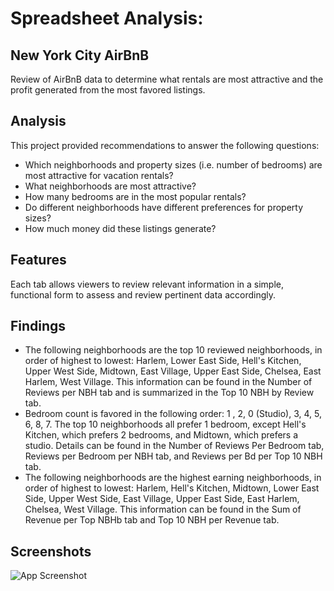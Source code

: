 
# Spreadsheet Analysis:  
## New York City AirBnB 

Review of AirBnB data to determine what rentals are most attractive and the profit generated from the most favored listings. 

## Analysis
This project provided recommendations to answer the following questions:
- Which neighborhoods and property sizes (i.e. number of bedrooms) are most attractive for vacation rentals?
- What neighborhoods are most attractive?
- How many bedrooms are in the most popular rentals? 
- Do different neighborhoods have different preferences for property sizes?
- How much money did these listings generate?

## Features
Each tab allows viewers to review relevant information in a simple, functional form to assess and review pertinent data accordingly. 

## Findings
- The following neighborhoods are the top 10 reviewed neighborhoods, in order of highest to lowest: Harlem, Lower East Side, Hell's Kitchen, Upper West Side, Midtown, East Village, Upper East Side, Chelsea, East Harlem, West Village. This information can be found in the Number of Reviews per NBH tab and is summarized in the Top 10 NBH by Review tab.
- Bedroom count is favored in the following order: 1 , 2, 0 (Studio), 3, 4, 5, 6, 8, 7.  The top 10 neighborhoods all prefer 1 bedroom, except Hell's Kitchen, which prefers 2 bedrooms, and Midtown, which prefers a studio. Details can be found in the Number of Reviews Per Bedroom tab, Reviews per Bedroom per NBH tab, and Reviews per Bd per Top 10 NBH tab.
- The following neighborhoods are the highest earning neighborhoods, in order of highest to lowest: Harlem, Hell's Kitchen, Midtown, Lower East Side, Upper West Side, East Village, Upper East Side, East Harlem, Chelsea, West Village. This information can be found in the Sum of Revenue per Top NBHb tab and Top 10 NBH per Revenue tab.








## Screenshots

![App Screenshot](https://docs.google.com/spreadsheets/d/1W9gfT8hIRsnP9PVvCvkoAFkpUeZi0AxZLFoykeSzANw/edit?gid=69691848#gid=69691848)

